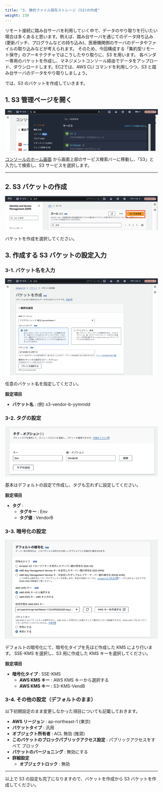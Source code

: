 ```yaml
---
title: "3. 静的ファイル保存ストレージ (S3)の作成"
weight: 230
---
```


リモート接続に踏み台サーバを利用していく中で、データのやり取りを行いたい場合は多くあると思います。例えば、踏み台サーバを通じてのデータ持ち込み(更新パッチ、プログラムなどの持ち込み)、医療機関側のサーバのデータやファイルの取り込みなどが考えられます。
そのため、今回構成する「集約型リモート保守」のアーキテクチャではこうしたやり取りに、S3 を用います。
各ベンダー専用のバケットを作成し、マネジメントコンソール経由でデータをアップロード、ダウンロードします。EC2では、AWS CLI コマンドを利用しつつ、S3 と踏み台サーバのデータをやり取りしましょう。

では、S3 のバケットを作成していきます。
## 1. S3 管理ページを開く
![s3-search](/static/02_RemoteSettingHand/02_03_S3/s3_search.png)

[コンソールのホーム画面](https://console.aws.amazon.com/console) から画面上部のサービス検索バーに移動し、「S3」と入力して検索し、S3 サービスを選択します。

---

## 2. S3 バケットの作成

![s3-create](/static/02_RemoteSettingHand/02_03_S3/s3_create.png)

バケットを作成を選択してください。

## 3. 作成する S3 バケットの設定入力
### 3-1. バケット名を入力
![s3-name](/static/02_RemoteSettingHand/02_03_S3/s3_name.png)

任意のバケット名を指定してください。

**設定項目**
- **バケット名** : (例) s3-vendor-b-yymmdd

### 3-2. タグの設定

![s3-tag](/static/02_RemoteSettingHand/02_03_S3/s3_tag.png)

基本はデフォルトの設定で作成し、タグも忘れずに設定してください。

**設定項目**
- **タグ** :
  - **タグキー** : Env
  - **タグ値** : VendorB

### 3-3. 暗号化の設定

![s3-encrypt](/static/02_RemoteSettingHand/02_03_S3/s3_encrypt.png)

デフォルトの暗号化にて、暗号化タイプを先ほど作成した KMS により行います。
SSE-KMS を選択し、S3 用に作成した KMS キーを選択してください。

**設定項目**
- **暗号化タイプ** : SSE-KMS
  - **AWS KMS キー** : AWS KMS キーから選択する
  - **AWS KMS キー** : S3-KMS-VendB

### 3-4. その他の設定（デフォルトのまま）

以下初期設定のまま変更しなかった項目についても記載しておきます。
- **AWS リージョン** : ap-northeast-1 (東京)
- **バケットタイプ** : 汎用
- **オブジェクト所有者** : ACL 無効 (推奨)
- **このバケットのブロックパブリックアクセス設定** : パブリックアクセスをすべて ブロック
- **バケットのバージョニング** : 無効にする
- **詳細設定**
  - **オブジェクトロック** : 無効

---

以上で S3 の設定も完了になりますので、バケットを作成から S3 バケットを作成してください。 